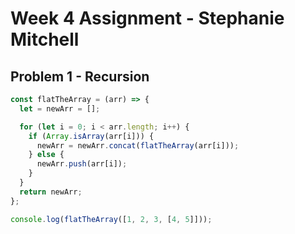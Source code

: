 # Week 4 Assignment - Stephanie Mitchell

## Problem 1 - Recursion

```js
const flatTheArray = (arr) => {
  let = newArr = [];

  for (let i = 0; i < arr.length; i++) {
    if (Array.isArray(arr[i])) {
      newArr = newArr.concat(flatTheArray(arr[i]));
    } else {
      newArr.push(arr[i]);
    }
  }
  return newArr;
};

console.log(flatTheArray([1, 2, 3, [4, 5]]));
```
